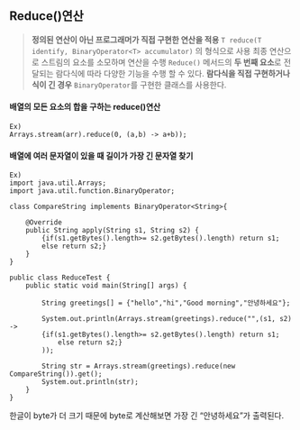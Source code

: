 ## Reduce()연산

>**정의된 연산이 아닌 프로그래머가 직접 구현한 연산을 적용**
`T reduce(T identify, BinaryOperator<T> accumulator)` 의 형식으로 사용
최종 연산으로 스트림의 요소를 소모하며 연산을 수행
`Reduce()` 메서드의 **두 번째 요소**로 전달되는 람다식에 따라 다양한 기능을 수행 할 수 있다.
**람다식을 직접 구현하거나 식이 긴 경우** `BinaryOperator`를 구현한 클래스를 사용한다.


#### 배열의 모든 요소의 합을 구하는 reduce()연산
```
Ex)
Arrays.stream(arr).reduce(0, (a,b) -> a+b));
```

#### 배열에 여러 문자열이 있을 때 길이가 가장 긴 문자열 찾기

```
Ex)
import java.util.Arrays;
import java.util.function.BinaryOperator;

class CompareString implements BinaryOperator<String>{

    @Override
    public String apply(String s1, String s2) {
        {if(s1.getBytes().length>= s2.getBytes().length) return s1;
        else return s2;}
    }
}

public class ReduceTest {
    public static void main(String[] args) {

        String greetings[] = {"hello","hi","Good morning","안녕하세요"};

        System.out.println(Arrays.stream(greetings).reduce("",(s1, s2) ->
        {if(s1.getBytes().length>= s2.getBytes().length) return s1;
            else return s2;}
        ));

        String str = Arrays.stream(greetings).reduce(new CompareString()).get();
        System.out.println(str);
    }
}

```
한글이 byte가 더 크기 때문에 byte로 계산해보면 가장 긴 “안녕하세요”가 출력된다.

